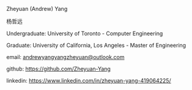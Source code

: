 Zheyuan (Andrew) Yang

杨哲远

Undergraduate: University of Toronto - Computer Engineering

Graduate: University of California, Los Angeles - Master of Engineering

email: andrewyangyangzheyuan@outlook.com

github: https://github.com/Zheyuan-Yang

linkedin: https://www.linkedin.com/in/zheyuan-yang-419064225/
